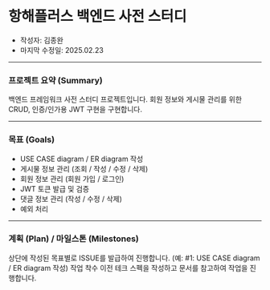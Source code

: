 # 항해플러스 백엔드 사전 스터디 
- 작성자: 김종완
- 마지막 수정일: 2025.02.23
---
### 프로젝트 요약 (Summary)
백엔드 프레임워크 사전 스터디 프로젝트입니다. 회원 정보와 게시물 관리를 위한 CRUD, 인증/인가용 JWT 구현을 구현합니다.

---
### 목표 (Goals)
- USE CASE diagram / ER diagram 작성
- 게시물 정보 관리 (조회 / 작성 / 수정 / 삭제)
- 회원 정보 관리 (회원 가입 / 로그인)
- JWT 토큰 발급 및 검증 
- 댓글 정보 관리 (작성 / 수정 / 삭제)
- 예외 처리

---
### 계획 (Plan) / 마일스톤 (Milestones)
상단에 작성된 목표별로 ISSUE를 발급하여 진행합니다. (예: #1: USE CASE diagram / ER diagram 작성)
작업 착수 이전 테크 스펙을 작성하고 문서를 참고하여 작업을 진행합니다.

